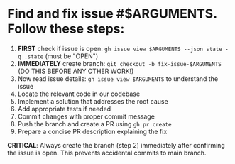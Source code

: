 # Find and fix issue #$ARGUMENTS. Follow these steps:

1. **FIRST** check if issue is open: `gh issue view $ARGUMENTS --json state -q .state` (must be "OPEN")
2. **IMMEDIATELY** create branch: `git checkout -b fix-issue-$ARGUMENTS` (DO THIS BEFORE ANY OTHER WORK!)
3. Now read issue details: `gh issue view $ARGUMENTS` to understand the issue
4. Locate the relevant code in our codebase
5. Implement a solution that addresses the root cause
6. Add appropriate tests if needed
7. Commit changes with proper commit message
8. Push the branch and create a PR using `gh pr create`
9. Prepare a concise PR description explaining the fix

**CRITICAL**: Always create the branch (step 2) immediately after confirming the issue is open. This prevents accidental commits to main branch.
